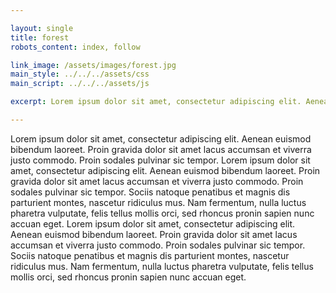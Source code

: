 ```yaml
---

layout: single
title: forest
robots_content: index, follow

link_image: /assets/images/forest.jpg
main_style: ../../../assets/css
main_script: ../../../assets/js

excerpt: Lorem ipsum dolor sit amet, consectetur adipiscing elit. Aenean euismod bibendum laoreet. Proin gravida dolor sit amet lacus accumsan et viverra justo commodo.

---
```


Lorem ipsum dolor sit amet, consectetur adipiscing elit. Aenean euismod bibendum laoreet. Proin gravida dolor sit amet lacus accumsan et viverra justo commodo. Proin sodales pulvinar sic tempor.
Lorem ipsum dolor sit amet, consectetur adipiscing elit. Aenean euismod bibendum laoreet. Proin gravida dolor sit amet lacus accumsan et viverra justo commodo. Proin sodales pulvinar sic tempor. Sociis natoque penatibus et magnis dis parturient montes, nascetur ridiculus mus. Nam fermentum, nulla luctus pharetra vulputate, felis tellus mollis orci, sed rhoncus pronin sapien nunc accuan eget.
Lorem ipsum dolor sit amet, consectetur adipiscing elit. Aenean euismod bibendum laoreet. Proin gravida dolor sit amet lacus accumsan et viverra justo commodo. Proin sodales pulvinar sic tempor. Sociis natoque penatibus et magnis dis parturient montes, nascetur ridiculus mus. Nam fermentum, nulla luctus pharetra vulputate, felis tellus mollis orci, sed rhoncus pronin sapien nunc accuan eget.